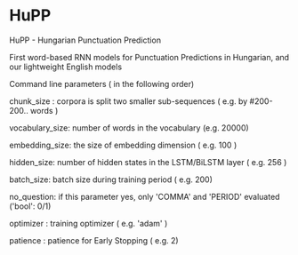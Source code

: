 # HuPP
HuPP - Hungarian Punctuation Prediction

First word-based RNN models for Punctuation Predictions in Hungarian,  and our lightweight English models

Command line parameters ( in the following order)

chunk_size : corpora is split two smaller sub-sequences ( e.g.  by #200-200.. words  )

vocabulary_size: number of words in the vocabulary (e.g. 20000)

embedding_size:  the size of embedding dimension ( e.g. 100 )

hidden_size: number of hidden states in the LSTM/BiLSTM layer ( e.g. 256 )

batch_size: batch size during training period   ( e.g.  200)

no_question: if this parameter yes, only 'COMMA' and 'PERIOD' evaluated   ('bool': 0/1)

optimizer : training optimizer ( e.g. 'adam' )

patience :   patience for Early Stopping ( e.g. 2)
